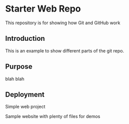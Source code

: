 # Starter Web Repo

This repository is for showing how Git and GitHub work

## Introduction

This is an example to show different parts of the git repo.

## Purpose

blah blah

## Deployment 

Simple web  project 

Sample website with plenty of files for demos
